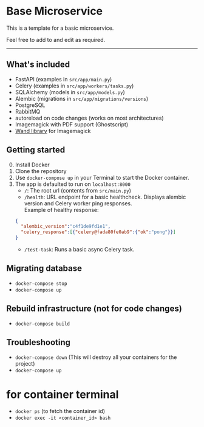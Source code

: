 # Base Microservice

This is a template for a basic microservice.

Feel free to add to and edit as required.

---
## What's included
- FastAPI (examples in `src/app/main.py`)
- Celery (examples in `src/app/workers/tasks.py`)
- SQLAlchemy (models in `src/app/models.py`)
- Alembic (migrations in `src/app/migrations/versions`)
- PostgreSQL
- RabbitMQ
- autoreload on code changes (works on most architectures)
- Imagemagick with PDF support (Ghostscript)
- [Wand library](https://docs.wand-py.org/) for Imagemagick

## Getting started

0) Install Docker
1) Clone the repository
2) Use `docker-compose up` in your Terminal to start the Docker container.
3) The app is defaulted to run on `localhost:8000`
   * `/`: The root url (contents from `src/main.py`)
   * `/health`: URL endpoint for a basic healthcheck. Displays alembic version and Celery worker ping responses. <br> Example of healthy response:
    ```json
    {
      "alembic_version":"c4f1de9fd1e1",
      "celery_response":[{"celery@fada80fe0ab9":{"ok":"pong"}}]
    }
    ```
   * `/test-task`: Runs a basic async Celery task.

## Migrating database
- `docker-compose stop`
- `docker-compose up`

## Rebuild infrastructure (not for code changes)
- `docker-compose build`

## Troubleshooting
- `docker-compose down` (This will destroy all your containers for the project)
- `docker-compose up`

# for container terminal
- `docker ps` (to fetch the container id)
- `docker exec -it <container_id> bash`